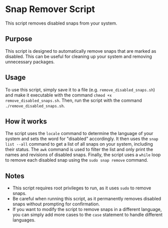 # Snap Remover Script

This script removes disabled snaps from your system.

## Purpose

This script is designed to automatically remove snaps that are marked as disabled. This can be useful for cleaning up your system and removing unnecessary packages.

## Usage

To use this script, simply save it to a file (e.g. `remove_disabled_snaps.sh`) and make it executable with the command `chmod +x remove_disabled_snaps.sh`. Then, run the script with the command `./remove_disabled_snaps.sh`.

## How it works

The script uses the `locale` command to determine the language of your system and sets the word for "disabled" accordingly. It then uses the `snap list --all` command to get a list of all snaps on your system, including their status. The `awk` command is used to filter the list and only print the names and revisions of disabled snaps. Finally, the script uses a `while` loop to remove each disabled snap using the `sudo snap remove` command.

## Notes

* This script requires root privileges to run, as it uses `sudo` to remove snaps.
* Be careful when running this script, as it permanently removes disabled snaps without prompting for confirmation.
* If you want to modify the script to remove snaps in a different language, you can simply add more cases to the `case` statement to handle different languages.
